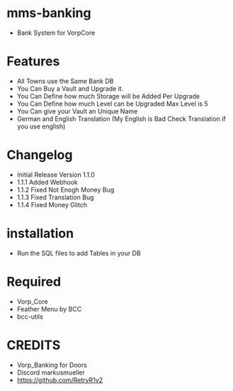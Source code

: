 # mms-banking

- Bank System for VorpCore

# Features
 
- All Towns use the Same Bank DB
- You Can Buy a Vault and Upgrade it.
- You Can Define how much Storage will be Added Per Upgrade
- You Can Define how much Level can be Upgraded Max Level is 5
- You Can give your Vault an Unique Name
- German and English Translation (My English is Bad Check Translation if you use english)

# Changelog

- Initial Release Version 1.1.0
- 1.1.1 Added Webhook
- 1.1.2 Fixed Not Enogh Money Bug
- 1.1.3 Fixed Translation Bug
- 1.1.4 Fixed Money Glitch 

# installation 

- Run the SQL files to add Tables in your DB



# Required
- Vorp_Core 
- Feather Menu by BCC
- bcc-utils


# CREDITS
- Vorp_Banking for Doors
- Discord markusmueller 
- https://github.com/RetryR1v2 